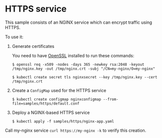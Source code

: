 # HTTPS service

This sample consists of an NGINX service which can encrypt traffic using HTTPS.

To use it:

1. Generate certificates

    You need to have [OpenSSL](https://www.openssl.org/) installed to run these commands:

    ```console
    $ openssl req -x509 -nodes -days 365 -newkey rsa:2048 -keyout /tmp/nginx.key -out /tmp/nginx.crt -subj "/CN=my-nginx/O=my-nginx"
    ```

    ```console
    $ kubectl create secret tls nginxsecret --key /tmp/nginx.key --cert /tmp/nginx.crt
    ```

2. Create a `ConfigMap` used for the HTTPS service

    ```console
    $ kubectl create configmap nginxconfigmap --from-file=samples/https/default.conf
    ```

3. Deploy a NGINX-based HTTPS service

    ```console
    $ kubectl apply -f samples/https/nginx-app.yaml
    ```

Call my-nginx service `curl https://my-nginx -k` to verify this creation.
